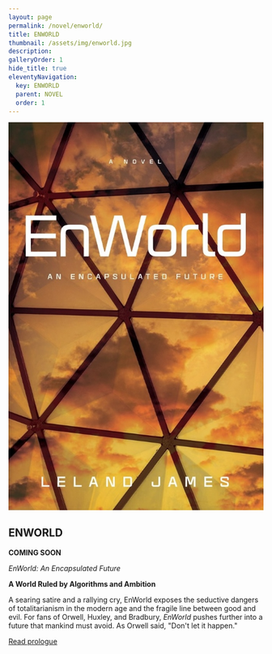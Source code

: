 ```yaml
---
layout: page
permalink: /novel/enworld/
title: ENWORLD
thumbnail: /assets/img/enworld.jpg
description: 
galleryOrder: 1
hide_title: true
eleventyNavigation:
  key: ENWORLD
  parent: NOVEL
  order: 1
---
```


<div class="container">
  <div class="image-container">
    <img src="/assets/img/enworld.jpg" alt="Book Cover">
  </div>
  <div class="text-container">
    <h2>ENWORLD</h2>
    <p><b>COMING SOON</b></p>
    <p><em>EnWorld: An Encapsulated Future</em></p>
    <p><b>A World Ruled by Algorithms and Ambition</b></p>
    <p>A searing satire and a rallying cry, EnWorld exposes the seductive dangers of totalitarianism in the modern age and the fragile line between good and evil. For fans of Orwell, Huxley, and Bradbury, <em>EnWorld</em> pushes further into a future that mankind must avoid. As Orwell said, "Don't let it happen."</p>
    <p><a href="#" id="toggle-sample">Read prologue</a></p>    
  </div>
</div>
<div class="centered-content" id="sample-content" style="display: none;">
  <div class="mobile-only">
    <a href="/assets/pdf/enworld-prologue.pdf" target="_blank">Read the Prologue (PDF)</a>
  </div>
<div class="desktop-only">
  <object data="/assets/pdf/enworld-prologue.pdf#view=FitH" type="application/pdf" width="100%" height="840px">
    <p>Your browser cannot display this PDF. <a href="/assets/pdf/enworld-prologue.pdf">Download it instead</a>.</p>
  </object>
</div>
</div>

<script>
  document.addEventListener('DOMContentLoaded', function() {
    const toggleLink = document.getElementById("toggle-sample");
    const prologueContent = document.getElementById("sample-content");

    toggleLink.addEventListener("click", function(event) {
      event.preventDefault(); // Prevent default link behavior
      if (prologueContent.style.display === "none") {
        prologueContent.style.display = "block"; // Show content
        toggleLink.textContent = "Hide prologue"; // Change link text
        prologueContent.scrollIntoView({ behavior: "smooth" }); // Scroll to content
      } else {
        prologueContent.style.display = "none"; // Hide content
        toggleLink.textContent = "Read prologue"; // Change link text back
      }
    });
  });
</script>

